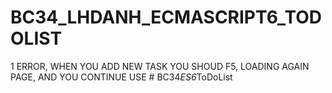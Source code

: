 # BC34_LHDANH_ECMASCRIPT6_TODOLIST
1 ERROR, WHEN YOU ADD NEW TASK YOU SHOUD F5, LOADING AGAIN PAGE, AND YOU CONTINUE USE
#   B C 3 4 _ E S 6 _ T o D o L i s t  
 